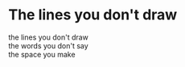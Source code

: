 # The lines you don't draw

the lines you don't draw\
the words you don't say\
the space you make 

